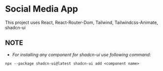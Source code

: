 # Social Media App
This project uses React, React-Router-Dom, Tailwind, Tailwindcss-Animate, shadcn-ui

## NOTE
- *For installing any component for shadcn-ui use following command:*
  
`npx --package shadcn-ui@latest shadcn-ui add <component name>`
